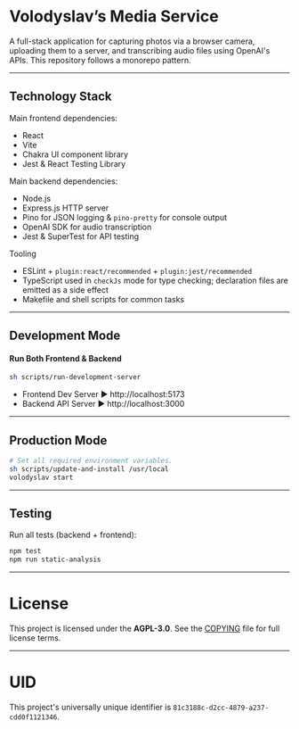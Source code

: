 
# Volodyslav’s Media Service

A full-stack application for capturing photos via a browser camera, uploading them to a server, and transcribing audio files using OpenAI's APIs. This repository follows a monorepo pattern.

---

## Technology Stack

Main frontend dependencies:

- React
- Vite
- Chakra UI component library
- Jest & React Testing Library

Main backend dependencies:

- Node.js
- Express.js HTTP server
- Pino for JSON logging & `pino-pretty` for console output
- OpenAI SDK for audio transcription
- Jest & SuperTest for API testing

Tooling
- ESLint + `plugin:react/recommended` + `plugin:jest/recommended`
- TypeScript used in `checkJs` mode for type checking; declaration files are emitted as a side effect
- Makefile and shell scripts for common tasks

---

## Development Mode

#### Run Both Frontend & Backend

```bash
sh scripts/run-development-server
```

- Frontend Dev Server ▶ http://localhost:5173
- Backend API Server ▶ http://localhost:3000

---

## Production Mode

```bash
# Set all required environment variables.
sh scripts/update-and-install /usr/local
volodyslav start
```

---

## Testing

Run all tests (backend + frontend):

```bash
npm test
npm run static-analysis
```

---

# License

This project is licensed under the **AGPL-3.0**.
See the [COPYING](./COPYING) file for full license terms.

---

# UID

This project's universally unique identifier is `81c3188c-d2cc-4879-a237-cdd0f1121346`.
